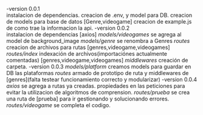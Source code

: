 -version 0.0.1  
                instalacion de dependencias. creacion de .env, y model para DB.
                creacion de models para base de datos  [Genre,videogame]
                creacion de example.js de como trae la informacion la api.
-version 0.0.2  
                instalacion de dependencias [axios]
                *models/videogames* se agrega al model de background_image 
                *models/genre* se renombra a Genres
                *routes* creacion de archivos para rutas [genres,videogame,videogames]
                *routes/index* indexación de archivos(importaciónes actualmente comentadas) [genres,videogame,videogames]
                *middlewares* creación de carpeta.
-version 0.0.3
                *models/platform* creamos models para guardar en DB las plataformas
                *routes* armado de prototipo de ruta y middlewares de [genres](falta testear funcionamiento correcto y modularizar)
-version 0.0.4
                *axios* se agrega a rutas ya creadas. propiedades en las peticiones para evitar la utilizacion de algoritmos de comprension. 
                *routes/prueba* se crea una ruta de [prueba] para ir gestionando y solucionando errores.
                *routes/videogame* se completa el codigo.
                
                